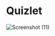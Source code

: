 # Quizlet
![Screenshot (11)](https://github.com/dreamteci/quizlet/assets/94065306/9bdb25ec-4ea0-4f53-ae0d-cc97cb9647f8)
